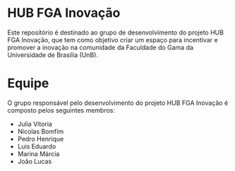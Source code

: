 
# HUB FGA Inovação

Este repositório é destinado ao grupo de desenvolvimento do projeto HUB FGA Inovação, que tem como objetivo criar um espaço para incentivar e promover a inovação na comunidade da Faculdade do Gama da Universidade de Brasília (UnB).

# Equipe

O grupo responsável pelo desenvolvimento do projeto HUB FGA Inovação é composto pelos seguintes membros:

- Julia Vitoria
- Nicolas Bomfim
- Pedro Henrique
- Luis Eduardo
- Marina Márcia
- João Lucas
